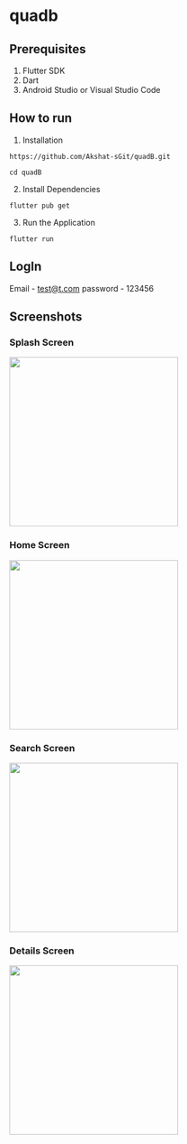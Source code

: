 # quadb

## Prerequisites
1. Flutter SDK
2. Dart
3. Android Studio or Visual Studio Code

## How to run 

1. Installation 

```https://github.com/Akshat-sGit/quadB.git```

```cd quadB``` 

2. Install Dependencies 

``` flutter pub get ```  

3. Run the Application 

``` flutter run ``` 

## LogIn

Email - test@t.com
password - 123456

## Screenshots

### Splash Screen

<img src="https://github.com/user-attachments/assets/fc7be05c-187e-449e-a03d-f11d8a9084bc" width="300">

### Home Screen 

<img src="https://github.com/user-attachments/assets/897e42cd-70f5-4e07-8369-83967c5b2dbd" width="300">

### Search Screen 

<img src="https://github.com/user-attachments/assets/1f6f08a5-ff09-449e-b17f-96a688482527" width="300">

### Details Screen 

<img src="https://github.com/user-attachments/assets/eb630b3c-dbe5-4963-9bcf-8b2e56d6b0fe" width="300">




